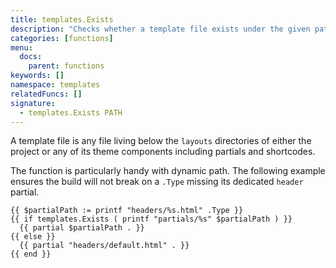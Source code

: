 ```yaml
---
title: templates.Exists
description: "Checks whether a template file exists under the given path relative to the `layouts` directory."
categories: [functions]
menu:
  docs:
    parent: functions
keywords: []
namespace: templates
relatedFuncs: []
signature:
  - templates.Exists PATH
---
```


A template file is any file living below the `layouts` directories of either the project or any of its theme components including partials and shortcodes.

The function is particularly handy with dynamic path. The following example ensures the build will not break on a `.Type` missing its dedicated `header` partial.

```go-html-template
{{ $partialPath := printf "headers/%s.html" .Type }}
{{ if templates.Exists ( printf "partials/%s" $partialPath ) }}
  {{ partial $partialPath . }}
{{ else }}
  {{ partial "headers/default.html" . }}
{{ end }}
```
